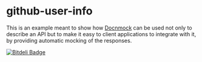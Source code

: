 # github-user-info

This is an example meant to show how
[Docnmock](https://github.com/antonio/docnmock) can be used not only to describe
an API but to make it easy to client applications to integrate with it, by
providing automatic mocking of the responses.


[![Bitdeli Badge](https://d2weczhvl823v0.cloudfront.net/antonio/github-user-info/trend.png)](https://bitdeli.com/free "Bitdeli Badge")

